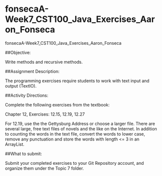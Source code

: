 # fonsecaA-Week7_CST100_Java_Exercises_Aaron_Fonseca
fonsecaA-Week7_CST100_Java_Exercises_Aaron_Fonseca

##Objective:

Write methods and recursive methods.

##Assignment Description: 

The programming exercises require students to work with text input and output (TextIO).

##Activity Directions:

Complete the following exercises from the textbook:

Chapter 12, Exercises: 12.15, 12.19, 12.27

For 12.19, use the the Gettysburg Address or choose a larger file.  There are several large, free text files of novels and the like on the Internet.
In addition to counting the words in the text file, convert the words to lower case, remove any punctuation and store the words with length <= 3 in an ArrayList.

##What to submit:

Submit your completed exercises to your Git Repository account, and organize them under the Topic 7 folder.
